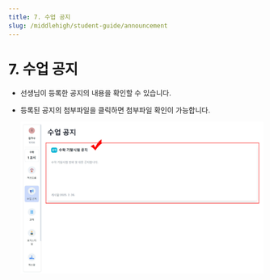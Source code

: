 ```yaml
---
title: 7. 수업 공지
slug: /middlehigh/student-guide/announcement
---
```


# 7. 수업 공지

- 선생님이 등록한 공지의 내용을 확인할 수 있습니다.
- 등록된 공지의 첨부파일을 클릭하면 첨부파일 확인이 가능합니다.

  ![](/img/student_3-7.jpg)
